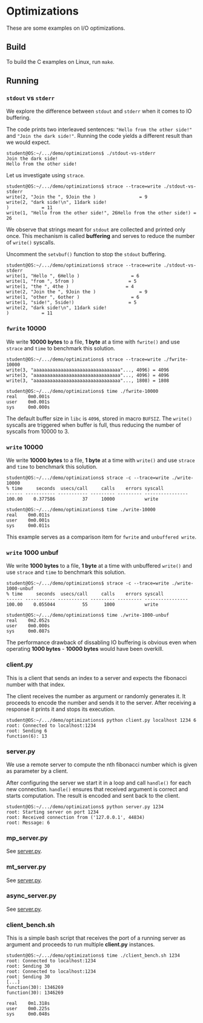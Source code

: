 # Optimizations

These are some examples on I/O optimizations.

## Build

To build the C examples on Linux, run `make`.

## Running

### `stdout` vs `stderr`

We explore the difference between `stdout` and `stderr` when it comes to IO buffering.

The code prints two interleaved sentences: `"Hello from the other side!"` and `"Join the dark side!"`.
Running the code yields a different result than we would expect.

```console
student@OS:~/.../demo/optimizations$ ./stdout-vs-stderr
Join the dark side!
Hello from the other side!
```

Let us investigate using `strace`.

```console
student@OS:~/.../demo/optimizations$ strace --trace=write ./stdout-vs-stderr
write(2, "Join the ", 9Join the )                = 9
write(2, "dark side!\n", 11dark side!
)            = 11
write(1, "Hello from the other side!", 26Hello from the other side!) = 26
```

We observe that strings meant for `stdout` are collected and printed only once.
This mechanism is called **buffering** and serves to reduce the number of `write()` syscalls.

Uncomment the `setvbuf()` function to stop the `stdout` buffering.

```console
student@OS:~/.../demo/optimizations$ strace --trace=write ./stdout-vs-stderr
write(1, "Hello ", 6Hello )                   = 6
write(1, "from ", 5from )                    = 5
write(1, "the ", 4the )                     = 4
write(2, "Join the ", 9Join the )                = 9
write(1, "other ", 6other )                   = 6
write(1, "side!", 5side!)                    = 5
write(2, "dark side!\n", 11dark side!
)            = 11
```

### `fwrite` 10000

We write **10000 bytes** to a file, **1 byte** at a time with `fwrite()` and use `strace` and `time` to benchmark this solution.

```console
student@OS:~/.../demo/optimizations$ strace --trace=write ./fwrite-10000
write(3, "aaaaaaaaaaaaaaaaaaaaaaaaaaaaaaaa"..., 4096) = 4096
write(3, "aaaaaaaaaaaaaaaaaaaaaaaaaaaaaaaa"..., 4096) = 4096
write(3, "aaaaaaaaaaaaaaaaaaaaaaaaaaaaaaaa"..., 1808) = 1808
```

```console
student@OS:~/.../demo/optimizations$ time ./fwrite-10000 
real    0m0.001s
user    0m0.001s
sys     0m0.000s
```

The default buffer size in `libc` is `4096`, stored in macro `BUFSIZ`.
The `write()` syscalls are triggered when buffer is full, thus reducing the number of syscalls from 10000 to 3.

### `write` 10000

We write **10000 bytes** to a file, **1 byte** at a time with `write()` and use `strace` and `time` to benchmark this solution.

```console
student@OS:~/.../demo/optimizations$ strace -c --trace=write ./write-10000
% time     seconds  usecs/call     calls    errors syscall
------ ----------- ----------- --------- --------- ----------------
100.00    0.377586          37     10000           write
```

```console
student@OS:~/.../demo/optimizations$ time ./write-10000 
real    0m0.011s
user    0m0.001s
sys     0m0.011s
```

This example serves as a comparison item for `fwrite` and `unbuffered write`.

### `write` 1000 unbuf

We write **1000 bytes** to a file, **1 byte** at a time with unbuffered `write()` and use `strace` and `time` to benchmark this solution.

```console
student@OS:~/.../demo/optimizations$ strace -c --trace=write ./write-1000-unbuf
% time     seconds  usecs/call     calls    errors syscall
------ ----------- ----------- --------- --------- ----------------
100.00    0.055044          55      1000           write
```

```console
student@OS:~/.../demo/optimizations$ time ./write-1000-unbuf
real    0m2.052s
user    0m0.000s
sys     0m0.087s
```

The performance drawback of dissabling IO buffering is obvious even when operating **1000 bytes** - **10000 bytes** would have been overkill.

### client.py

This is a client that sends an index to a server and expects the fibonacci number with that index.

The client receives the number as argument or randomly generates it.
It proceeds to encode the number and sends it to the server.
After receiving a response it prints it and stops its execution.

```console
student@OS:~/.../demo/optimizations$ python client.py localhost 1234 6
root: Connected to localhost:1234
root: Sending 6
function(6): 13
```

### server.py

We use a remote server to compute the nth fibonacci number which is given as parameter by a client.

After configuring the server we start it in a loop and call `handle()` for each new connection.
`handle()` ensures that received argument is correct and starts computation.
The result is encoded and sent back to the client.

```console
student@OS:~/.../demo/optimizations$ python server.py 1234
root: Starting server on port 1234
root: Received connection from ('127.0.0.1', 44834)
root: Message: 6
```

### mp_server.py

See [server.py](#serverpy).

### mt_server.py

See [server.py](#serverpy).

### async_server.py

See [server.py](#serverpy).

### client_bench.sh

This is a simple bash script that receives the port of a running server as argument and proceeds to run multiple **client.py** instances.

```console
student@OS:~/.../demo/optimizations$ time ./client_bench.sh 1234
root: Connected to localhost:1234
root: Sending 30
root: Connected to localhost:1234
root: Sending 30
[...]
function(30): 1346269
function(30): 1346269

real    0m1.318s
user    0m0.225s
sys     0m0.048s
```
